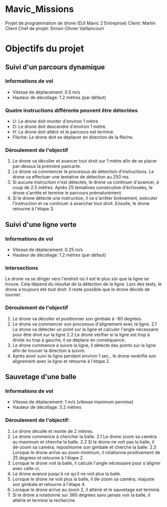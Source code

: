 # Mavic_Missions
Projet de programmation de drone (DJI Mavic 2 Entreprise)
Client: Martin Client
Chef de projet: Simon-Olivier Vaillancourt

# Objectifs du projet

## Suivi d'un parcours dynamique
### Informations de vol
- Vitesse de déplacement: 0.5 m/s
- Hauteur de décollage: 1.2 mètres (par défaut)

### Quatre instructions différente peuvent être détectées
- U: Le drone doit monter d'environ 1 mètre.
- D: Le drone doit descendre d'environ 1 mètre.
- H: Le drone doit attérir et le parcours est terminé.
- Flèche: Le drone doit se déplacer en direction de la flèche.

### Déroulement de l'objectif
1. Le drone va décoller et avancer tout droit sur 1 mètre afin de se placer par-dessus la première pancarte.
2. Le drone va commencer le processus de détection d'instructions. Le drone va effectuer une tentative de détection au 250 ms.
3. Si aucune instruction n'est détectés, le drone va continuer d'avancer, à coup de 2.5 mètres. Après 25 tentatives consécutive d'échouées,
le drone s'arrête et termine le parcours prématurément.
4. Si le drone détecte une instruction, il va s'arrêter brièvement, exécuter l'instruction et va continuer à avancher tout droit. Ensuite, le drone retourne à l'étape 3.


## Suivi d'une ligne verte
### Informations de vol
- Vitesse de déplacement: 0.25 m/s
- Hauteur de décollage: 1.2 mètres (par défaut)

### Intersections
Le drone va se diriger vers l'endroit où il est le plus sûr que la ligne se trouve. Cela dépend du résultat de la détection de la ligne.
Lors des tests, le drone a toujours été tout droit. Il reste possible que le drone décide de tourner.

### Déroulement de l'objectif
1. Le drone va décoller et positionner son gimbale à -80 degrées.
2. Le drone va commencer son processus d'alignement avec la ligne.
2.1 Le drone va détecter un point sur la ligne et calculer l'angle nécessaire pour être droit sur la ligne
2.2 Le drone vérifier si la ligne est trop à droite ou trop à gauche, il se déplace en conséquance.
3. Le drone commence à suivre la ligne, il détecte des points sur la ligne afin de trouver la direction à suivre.
4. Après avoir suivi la ligne pendant environ 1 sec., le drone revérifie son alignement avec la ligne et retourne à l'étape 2.


## Sauvetage d'une balle
### Informations de vol
- Vitesse de déplacement: 1 m/s (vitesse maximum permise)
- Hauteur de décollage: 3.2 mètres

### Déroulement de l'objectif:
1. Le drone décolle et monte de 2 mètres.
2. Le drone commence à chercher la balle.
2.1 Le drone zoom sa caméra au maximum et cherche la balle.
2.2 Si le drone ne voit pas la balle, il dé-zoom sa caméra, repositionne son gimbale et cherche la balle.
2.3 Lorsque le drone arrive au zoom minimum, il rotationne positivement de 25 degrées et retourne à l'étape 2.
3. Lorsque le drone voit la balle, il calcule l'angle nécessaire pour s'aligner avec celle-ci.
4. Le drone avance jusqu'à ce qu'il ne voit plus la balle.
5. Lorsque le drone ne voit plus la balle, il dé-zoom sa caméra, réajuste son gimbale et retourne à l'étape 4.
6. Lorsque le drone arrive au zoom 2, il attérie et le sauvetage est terminé.
7. Si le drone a rotationné sur 360 degrées sans jamais voir la balle, il attérie et termine la recherche.
